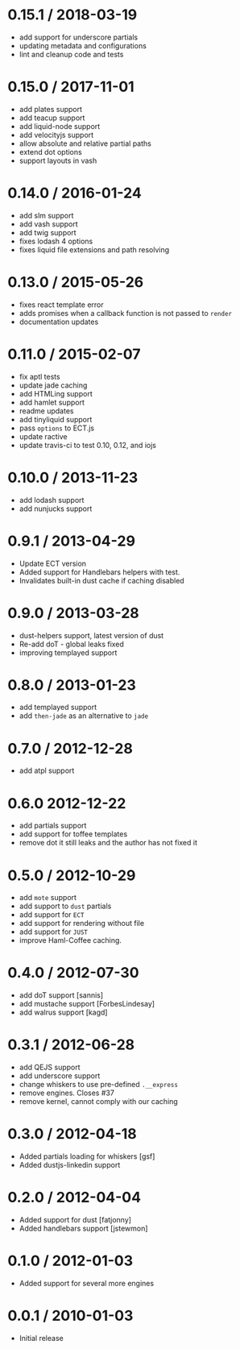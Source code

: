 0.15.1 / 2018-03-19
===================

 * add support for underscore partials
 * updating metadata and configurations
 * lint and cleanup code and tests

0.15.0 / 2017-11-01
===================

 * add plates support
 * add teacup support
 * add liquid-node support
 * add velocityjs support
 * allow absolute and relative partial paths
 * extend dot options
 * support layouts in vash

0.14.0 / 2016-01-24
===================

 * add slm support
 * add vash support
 * add twig support
 * fixes lodash 4 options
 * fixes liquid file extensions and path resolving

0.13.0 / 2015-05-26
===================

 * fixes react template error
 * adds promises when a callback function is not passed to `render`
 * documentation updates

0.11.0 / 2015-02-07
==================

 * fix aptl tests
 * update jade caching
 * add HTMLing support
 * add hamlet support
 * readme updates
 * add tinyliquid support
 * pass `options` to ECT.js
 * update ractive
 * update travis-ci to test 0.10, 0.12, and iojs

0.10.0 / 2013-11-23
==================

 * add lodash support
 * add nunjucks support

0.9.1 / 2013-04-29
==================

  * Update ECT version
  * Added support for Handlebars helpers with test.
  * Invalidates built-in dust cache if caching disabled

0.9.0 / 2013-03-28
==================

  * dust-helpers support, latest version of dust
  * Re-add doT - global leaks fixed
  * improving templayed support

0.8.0 / 2013-01-23
==================

  * add templayed support
  * add `then-jade` as an alternative to `jade`

0.7.0 / 2012-12-28
==================

  * add atpl support

0.6.0 2012-12-22
==================

  * add partials support
  * add support for toffee templates
  * remove dot it still leaks and the author has not fixed it

0.5.0 / 2012-10-29
==================

  * add `mote` support
  * add support to `dust` partials
  * add support for `ECT`
  * add support for rendering without file
  * add support for `JUST`
  * improve Haml-Coffee caching.

0.4.0 / 2012-07-30
==================

  * add doT support [sannis]
  * add mustache support [ForbesLindesay]
  * add walrus support [kagd]

0.3.1 / 2012-06-28
==================

  * add QEJS support
  * add underscore support
  * change whiskers to use pre-defined `.__express`
  * remove engines. Closes #37
  * remove kernel, cannot comply with our caching

0.3.0 / 2012-04-18
==================

  * Added partials loading for whiskers [gsf]
  * Added dustjs-linkedin support

0.2.0 / 2012-04-04
==================

  * Added support for dust [fatjonny]
  * Added handlebars support [jstewmon]

0.1.0 / 2012-01-03
==================

  * Added support for several more engines

0.0.1 / 2010-01-03
==================

  * Initial release
